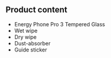 ## Product content

* Energy Phone Pro 3 Tempered Glass
* Wet wipe
* Dry wipe
* Dust-absorber
* Guide sticker
